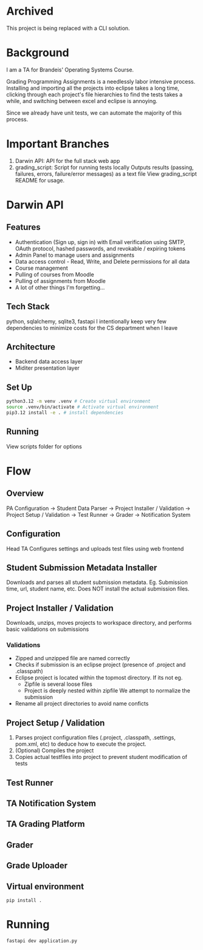 # Archived
This project is being replaced with a CLI solution.

# Background 
I am a TA for Brandeis' Operating Systems Course.  

Grading Programming Assignments is a needlessly labor intensive process. Installing and importing all the projects into eclipse takes a long time, clicking through each project's file hierarchies to find the tests takes a while, and switching between excel and eclipse is annoying.  

Since we already have unit tests, we can automate the majority of this process.

# Important Branches
1. Darwin API: API for the full stack web app
2. grading_script: Script for running tests locally
   Outputs results (passing, failures, errors, failure/error messages) as a text file
   View grading_script README for usage. 

# Darwin API
## Features
- Authentication (Sign up, sign in) with Email verification using SMTP, OAuth protocol, hashed passwords, and revokable / expiring tokens
- Admin Panel to manage users and assignments
- Data access control - Read, Write, and Delete permissions for all data
- Course management
- Pulling of courses from Moodle
- Pulling of assignments from Moodle
- A lot of other things I'm forgetting...

## Tech Stack
python, sqlalchemy, sqlite3, fastapi
I intentionally keep very few dependencies to minimize costs for the CS department when I leave

## Architecture
- Backend data access layer
- Miditer presentation layer

## Set Up
```bash
python3.12 -m venv .venv # Create virtual environment
source .venv/bin/activate # Activate virtual environment
pip3.12 install -e . # install dependencies
```

## Running
View scripts folder for options

# Flow
## Overview
PA Configuration -> Student Data Parser -> Project Installer / Validation -> Project Setup / Validation -> Test Runner -> Grader -> Notification System

## Configuration
Head TA Configures settings and uploads test files using web frontend

## Student Submission Metadata Installer
Downloads and parses all student submission metadata. Eg. Submission time, url, student name, etc. Does NOT install the actual submission files.

## Project Installer / Validation
Downloads, unzips, moves projects to workspace directory, and performs basic validations on submissions

### Validations
- Zipped and unzipped file are named correctly
- Checks if submission is an eclipse project (presence of .project and .classpath)
- Eclipse project is located within the topmost directory. If its not eg. 
    - Zipfile is several loose files
    - Project is deeply nested within zipfile
    We attempt to normalize the submission
- Rename all project directories to avoid name conficts

## Project Setup / Validation
1. Parses project configuration files (.project, .classpath, .settings, pom.xml, etc) to deduce how to execute the project.
2. (Optional) Compiles the project
3. Copies actual testfiles into project to prevent student modification of tests

## Test Runner

## TA Notification System

## TA Grading Platform 

## Grader

## Grade Uploader


## Virtual environment
`pip install .`

# Running
`fastapi dev application.py`
